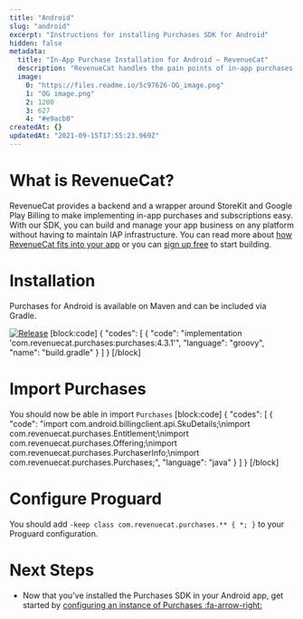 ```yaml
---
title: "Android"
slug: "android"
excerpt: "Instructions for installing Purchases SDK for Android"
hidden: false
metadata: 
  title: "In-App Purchase Installation for Android – RevenueCat"
  description: "RevenueCat handles the pain points of in-app purchases and subscriptions for Android, so you can get back to building your app."
  image: 
    0: "https://files.readme.io/5c97626-OG_image.png"
    1: "OG image.png"
    2: 1200
    3: 627
    4: "#e9acb0"
createdAt: {}
updatedAt: "2021-09-15T17:55:23.969Z"
---
```

# What is RevenueCat?

RevenueCat provides a backend and a wrapper around StoreKit and Google Play Billing to make implementing in-app purchases and subscriptions easy. With our SDK, you can build and manage your app business on any platform without having to maintain IAP infrastructure. You can read more about [how RevenueCat fits into your app](https://www.revenuecat.com/blog/where-does-revenuecat-fit-in-your-app) or you can [sign up free](https://app.revenuecat.com/signup) to start building.

# Installation

Purchases for Android is available on Maven and can be included via Gradle.

[![Release](https://img.shields.io/github/release/RevenueCat/purchases-android.svg?style=flat)](https://github.com/RevenueCat/purchases-android/releases)
[block:code]
{
  "codes": [
    {
      "code": "implementation 'com.revenuecat.purchases:purchases:4.3.1'",
      "language": "groovy",
      "name": "build.gradle"
    }
  ]
}
[/block]
# Import Purchases

You should now be able in import `Purchases`
[block:code]
{
  "codes": [
    {
      "code": "import com.android.billingclient.api.SkuDetails;\nimport com.revenuecat.purchases.Entitlement;\nimport com.revenuecat.purchases.Offering;\nimport com.revenuecat.purchases.PurchaserInfo;\nimport com.revenuecat.purchases.Purchases;",
      "language": "java"
    }
  ]
}
[/block]
# Configure Proguard

You should add `-keep class com.revenuecat.purchases.** { *; }` to your Proguard configuration.

# Next Steps

* Now that you've installed the Purchases SDK in your Android app, get started by [configuring an instance of Purchases :fa-arrow-right:](doc:getting-started-1#section-configure-purchases)